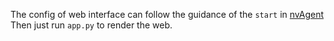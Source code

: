 The config of web interface can follow the guidance of the `start` in [nvAgent](https://github.com/Ouyangliangge/nvAgent/new/main/README.md)
Then just run `app.py` to render the web.
